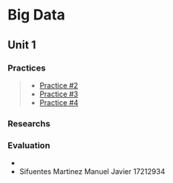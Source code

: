 # Big Data

## Unit 1

### Practices
> * [Practice #2](https://github.com/ManuelSifuentes/BigData/tree/Unit_1/Unit_1/Practices/Practice02)
> * [Practice #3](https://github.com/ManuelSifuentes/BigData/tree/Unit_1/Unit_1/Practices/Practice03)
> * [Practice #4](https://github.com/ManuelSifuentes/BigData/tree/Unit_1/Unit_1/Practices/Practice04)


### Researchs

### Evaluation


- 
- Sifuentes Martinez Manuel Javier 17212934

